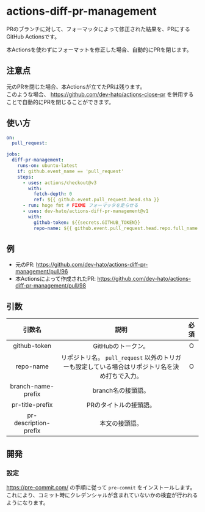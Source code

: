 # actions-diff-pr-management

PRのブランチに対して、フォーマッタによって修正された結果を、PRにするGitHub Actionsです。

本Actionsを使わずにフォーマットを修正した場合、自動的にPRを閉じます。

## 注意点

元のPRを閉じた場合、本Actionsが立てたPRは残ります。  
このような場合、 <https://github.com/dev-hato/actions-close-pr> を併用することで自動的にPRを閉じることができます。

## 使い方

```yaml
on:
  pull_request:

jobs:
  diff-pr-management:
    runs-on: ubuntu-latest
    if: github.event_name == 'pull_request'
    steps:
      - uses: actions/checkout@v3
        with:
          fetch-depth: 0
          ref: ${{ github.event.pull_request.head.sha }}
      - run: hoge fmt # FIXME フォーマッタを走らせる
      - uses: dev-hato/actions-diff-pr-management@v1
        with:
          github-token: ${{secrets.GITHUB_TOKEN}}
          repo-name: ${{ github.event.pull_request.head.repo.full_name }}
```

## 例

* 元のPR: <https://github.com/dev-hato/actions-diff-pr-management/pull/96>
* 本Actionsによって作成されたPR: <https://github.com/dev-hato/actions-diff-pr-management/pull/98>

## 引数

|          引数名          |                           説明                            | 必須  |
|:---------------------:|:-------------------------------------------------------:|:---:|
|     github-token      |                      GitHubのトークン。                       |  O  |
|       repo-name       | リポジトリ名。 `pull_request` 以外のトリガーも設定している場合はリポジトリ名を決め打ちで入力。 |  O  |
|  branch-name-prefix   |                      branch名の接頭語。                       |     |
|    pr-title-prefix    |                      PRのタイトルの接頭語。                       |     |
| pr-description-prefix |                         本文の接頭語。                         |     |

## 開発

### 設定

<https://pre-commit.com/> の手順に従って `pre-commit` をインストールします。  
これにより、コミット時にクレデンシャルが含まれていないかの検査が行われるようになります。
